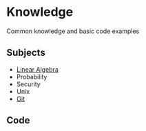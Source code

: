 # Knowledge
Common knowledge and basic code examples


Subjects
--------
- [Linear Algebra](http://mccormickt12.github.io/knowledge/linalg/sabermetrics.pdf)
- Probability
- Security
- Unix
- [Git](http://mccormickt12.github.io/knowledge/git/githelp.pdf)

Code
----

